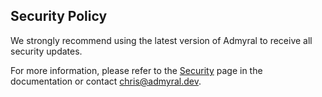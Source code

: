 ## Security Policy
We strongly recommend using the latest version of Admyral to receive all security updates.

For more information, please refer to the [Security](/docs/security) page in the documentation or contact chris@admyral.dev.